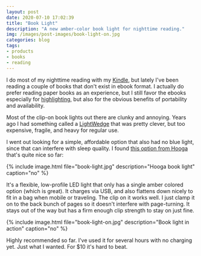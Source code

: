 ```yaml
---
layout: post
date: 2020-07-10 17:02:39
title: "Book Light"
description: "A new amber-color book light for nighttime reading."
img: /images/post-images/book-light-on.jpg
categories: blog
tags:
- products
- books
- reading
---
```


I do most of my nighttime reading with my [Kindle](/post/kindle/ "Kindle"), but lately I've been reading a couple of books that don't exist in ebook format. I actually do prefer reading paper books as an experience, but I still favor the ebooks especially for [highlighting](/post/readwise/ "Readwise"), but also for the obvious benefits of portability and availability.

Most of the clip-on book lights out there are clunky and annoying. Years ago I had something called a [LightWedge](https://www.amazon.com/gp/product/0972970169/ref=as_li_qf_asin_il_tl?ie=UTF8&tag=colemanmorg-20&creative=9325&linkCode=as2&creativeASIN=0972970169&linkId=e0042c1943e33eb30c186e52fe29fe73 "LightWedge") that was pretty clever, but too expensive, fragile, and heavy for regular use.

I went out looking for a simple, affordable option that also had no blue light, since that can interfere with sleep quality. I found [this option from Hooga](https://www.amazon.com/gp/product/B07YQ86S1Z/ref=as_li_qf_asin_il_tl?ie=UTF8&tag=colemanmorg-20&creative=9325&linkCode=as2&creativeASIN=B07YQ86S1Z&linkId=1e0a59743f9659d8b78f861532d2861a "Hooga Book Light") that's quite nice so far:

{% include image.html file="book-light.jpg" description="Hooga book light" caption="no" %}

It's a flexible, low-profile LED light that only has a single amber colored option (which is great). It charges via USB, and also flattens down nicely to fit in a bag when mobile or traveling. The clip on it works well. I just clamp it on to the back bunch of pages so it doesn't interfere with page-turning. It stays out of the way but has a firm enough clip strength to stay on just fine.

{% include image.html file="book-light-on.jpg" description="Book light in action" caption="no" %}

Highly recommended so far. I've used it for several hours with no charging yet. Just what I wanted. For $10 it's hard to beat.
